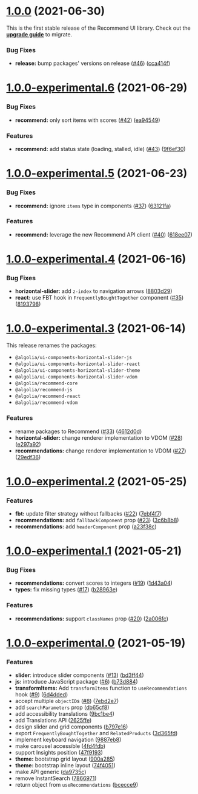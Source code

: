 # [1.0.0](https://github.com/algolia/recommend/compare/v1.0.0-experimental.6...v1.0.0) (2021-06-30)

This is the first stable release of the Recommend UI library. Check out the [**upgrade guide**](https://algolia.com/doc/ui-libraries/recommend/introduction/upgrade-guide/#upgrading-from-beta-to-stable) to migrate.

### Bug Fixes

- **release:** bump packages' versions on release ([#46](https://github.com/algolia/recommend/issues/46)) ([cca414f](https://github.com/algolia/recommend/commit/cca414fe5841e1afc2ea16774a2952094ff6aeae))

# [1.0.0-experimental.6](https://github.com/algolia/recommend/compare/v1.0.0-experimental.5...v1.0.0-experimental.6) (2021-06-29)

### Bug Fixes

- **recommend:** only sort items with scores ([#42](https://github.com/algolia/recommend/issues/42)) ([ea94549](https://github.com/algolia/recommend/commit/ea9454920104a515069c8e49dc6c09658202e637))

### Features

- **recommend:** add status state (loading, stalled, idle) ([#43](https://github.com/algolia/recommend/issues/43)) ([9f6ef30](https://github.com/algolia/recommend/commit/9f6ef30e63bd4444116f30afa014dace6e9344b8))

# [1.0.0-experimental.5](https://github.com/algolia/recommend/compare/v1.0.0-experimental.4...v1.0.0-experimental.5) (2021-06-23)

### Bug Fixes

- **recommend:** ignore `items` type in components ([#37](https://github.com/algolia/recommend/issues/37)) ([63121fa](https://github.com/algolia/recommend/commit/63121fa432d96b548ac4ea7632d89afec7f60eea))

### Features

- **recommend:** leverage the new Recommend API client ([#40](https://github.com/algolia/recommend/issues/40)) ([618ee07](https://github.com/algolia/recommend/commit/618ee0759702d46174126832192d314db351242f))

# [1.0.0-experimental.4](https://github.com/algolia/recommend/compare/v1.0.0-experimental.3...v1.0.0-experimental.4) (2021-06-16)

### Bug Fixes

- **horizontal-slider:** add `z-index` to navigation arrows ([8803d29](https://github.com/algolia/recommend/commit/8803d294ee2e64542de17abbe5bbaafb19392368))
- **react:** use FBT hook in `FrequentlyBoughtTogether` component ([#35](https://github.com/algolia/recommend/issues/35)) ([8193798](https://github.com/algolia/recommend/commit/8193798f12ece31662f7dac6ebc85dae1ed48580))

# [1.0.0-experimental.3](https://github.com/algolia/recommend/compare/v1.0.0-experimental.2...v1.0.0-experimental.3) (2021-06-14)

This release renames the packages:

- `@algolia/ui-components-horizontal-slider-js`
- `@algolia/ui-components-horizontal-slider-react`
- `@algolia/ui-components-horizontal-slider-theme`
- `@algolia/ui-components-horizontal-slider-vdom`
- `@algolia/recommend-core`
- `@algolia/recommend-js`
- `@algolia/recommend-react`
- `@algolia/recommend-vdom`

### Features

- rename packages to Recommend ([#33](https://github.com/algolia/recommend/issues/33)) ([4612d0d](https://github.com/algolia/recommend/commit/4612d0dcdd88a11682615498784d48ba69e514c1))
- **horizontal-slider:** change renderer implementation to VDOM ([#28](https://github.com/algolia/recommend/issues/28)) ([e297a92](https://github.com/algolia/recommend/commit/e297a923eebab60e9227d54bd48a8e4472717be8))
- **recommendations:** change renderer implementation to VDOM ([#27](https://github.com/algolia/recommend/issues/27)) ([29edf36](https://github.com/algolia/recommend/commit/29edf36dd1a9f40c91a4d179916298f6c51cb88a))

# [1.0.0-experimental.2](https://github.com/algolia/recommend/compare/v1.0.0-experimental.1...v1.0.0-experimental.2) (2021-05-25)

### Features

- **fbt:** update filter strategy without fallbacks ([#22](https://github.com/algolia/recommend/issues/22)) ([7ebf4f7](https://github.com/algolia/recommend/commit/7ebf4f7d24ffdb963971a5d8591fb11ef72bd9bc))
- **recommendations:** add `fallbackComponent` prop ([#23](https://github.com/algolia/recommend/issues/23)) ([3c6b8b8](https://github.com/algolia/recommend/commit/3c6b8b84beab8cbe8f4af59071872e7a2ed6c191))
- **recommendations:** add `headerComponent` prop ([a23f38c](https://github.com/algolia/recommend/commit/a23f38c885ce02580b9166ea0ba3267ccf57907c))

# [1.0.0-experimental.1](https://github.com/algolia/recommend/compare/v1.0.0-experimental.0...v1.0.0-experimental.1) (2021-05-21)

### Bug Fixes

- **recommendations:** convert scores to integers ([#19](https://github.com/algolia/recommend/issues/19)) ([1d43a04](https://github.com/algolia/recommend/commit/1d43a04642f8481c5c9762030ec2dfa1bc9ea7b7))
- **types:** fix missing types ([#17](https://github.com/algolia/recommend/issues/17)) ([b28963e](https://github.com/algolia/recommend/commit/b28963e144ac97bdd1b3d20cbc05e67f11be8be6))

### Features

- **recommendations:** support `classNames` prop ([#20](https://github.com/algolia/recommend/issues/20)) ([2a006fc](https://github.com/algolia/recommend/commit/2a006fc24099163f9d5c83cdbd99641f66a00f5f))

# [1.0.0-experimental.0](https://github.com/algolia/recommend/compare/v1.0.0-beta.9...v1.0.0-experimental.0) (2021-05-19)

### Features

- **slider**: introduce slider components ([#13](https://github.com/algolia/recommend/issues/13)) ([bd3ff44](https://github.com/algolia/recommend/commit/bd3ff4489a9aa1bfa218e7d3234d04f7f0342592))
- **js:** introduce JavaScript package ([#6](https://github.com/algolia/recommend/issues/6)) ([b73d884](https://github.com/algolia/recommend/commit/b73d884a1e3f1bc060545d8e6cb88bfee330b7e0))
- **transformItems:** Add `transformItems` function to `useRecommendations` hook ([#9](https://github.com/algolia/recommend/issues/9)) ([6d4dded](https://github.com/algolia/recommend/commit/6d4dded6c54ff82b5e570363d031d927d6a12896))
- accept multiple `objectID`s ([#8](https://github.com/algolia/recommend/issues/8)) ([7ebd2e7](https://github.com/algolia/recommend/commit/7ebd2e7af42da7124f2f86082f3cb2bf692c97c1))
- add `searchParameters` prop ([db65cf8](https://github.com/algolia/recommend/commit/db65cf8469a01bbcc181f09f5a921aa72124231a))
- add accessibility translations ([9bc1be4](https://github.com/algolia/recommend/commit/9bc1be44f9361898ad999a92da12b321b209df4b))
- add Translations API ([2625ffe](https://github.com/algolia/recommend/commit/2625ffe2ec59fef24844bf3bcf1f1de796eaede2))
- design slider and grid components ([b797e16](https://github.com/algolia/recommend/commit/b797e16b07b16aad96957f4a2b59e2b65f79535a))
- export `FrequentlyBoughtTogether` and `RelatedProducts` ([3d365fd](https://github.com/algolia/recommend/commit/3d365fdc2009fca9b7a00a7aae75bd51efaf8e4d))
- implement keyboard navigation ([9887eb8](https://github.com/algolia/recommend/commit/9887eb8c74646eba6ade714eca7e4873a24b2f1a))
- make carousel accessible ([4fd4fdb](https://github.com/algolia/recommend/commit/4fd4fdbdffdd5c65327f492c11b77fdd78d1bac6))
- support Insights position ([47f9193](https://github.com/algolia/recommend/commit/47f9193887040dad662699a4c9fa83d07f1b2b02))
- **theme:** bootstrap grid layout ([900a285](https://github.com/algolia/recommend/commit/900a285e950606d4d607284189900c419052375a))
- **theme:** bootstrap inline layout ([74f4051](https://github.com/algolia/recommend/commit/74f40517ef3d0c8886045b20eac5c22ea1d664c3))
- make API generic ([da9735c](https://github.com/algolia/recommend/commit/da9735c0c36a85da3e89ac8a42858c5abd585d36))
- remove InstantSearch ([7866971](https://github.com/algolia/recommend/commit/7866971cf38f3933b7a8b72d08acd3ce9b19392c))
- return object from `useRecommendations` ([bcecce9](https://github.com/algolia/recommend/commit/bcecce9670e46d8a3e031fa33803313159851381))
